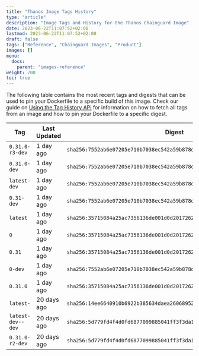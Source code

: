 ```yaml
---
title: "Thanos Image Tags History"
type: "article"
description: "Image Tags and History for the Thanos Chainguard Image"
date: 2023-06-22T11:07:52+02:00
lastmod: 2023-06-22T11:07:52+02:00
draft: false
tags: ["Reference", "Chainguard Images", "Product"]
images: []
menu:
  docs:
    parent: "images-reference"
weight: 700
toc: true
---
```


The following table contains the most recent tags and digests that can be used to pin your Dockerfile to a specific build of this image. Check our guide on [Using the Tag History API](/chainguard/chainguard-images/using-the-tag-history-api/) for information on how to fetch all tags from an image and how to pin your Dockerfile to a specific digest.

| Tag               | Last Updated | Digest                                                                    |
|-------------------|--------------|---------------------------------------------------------------------------|
| `0.31.0-r3-dev`   | 1 day ago    | `sha256:7552ab6e07205e710b7038ec542a59b878dd1b035aee23b0be471dc37cb53097` |
| `0.31.0-dev`      | 1 day ago    | `sha256:7552ab6e07205e710b7038ec542a59b878dd1b035aee23b0be471dc37cb53097` |
| `latest-dev`      | 1 day ago    | `sha256:7552ab6e07205e710b7038ec542a59b878dd1b035aee23b0be471dc37cb53097` |
| `0.31-dev`        | 1 day ago    | `sha256:7552ab6e07205e710b7038ec542a59b878dd1b035aee23b0be471dc37cb53097` |
| `latest`          | 1 day ago    | `sha256:35715084a25ac7356136de001d0d20172628015fb2df16c096c4744f53cc3310` |
| `0`               | 1 day ago    | `sha256:35715084a25ac7356136de001d0d20172628015fb2df16c096c4744f53cc3310` |
| `0.31`            | 1 day ago    | `sha256:35715084a25ac7356136de001d0d20172628015fb2df16c096c4744f53cc3310` |
| `0-dev`           | 1 day ago    | `sha256:7552ab6e07205e710b7038ec542a59b878dd1b035aee23b0be471dc37cb53097` |
| `0.31.0`          | 1 day ago    | `sha256:35715084a25ac7356136de001d0d20172628015fb2df16c096c4744f53cc3310` |
| `latest-`         | 20 days ago  | `sha256:14ee6640910b6922b385634daea26068952efd7e5acaa4b1dc17f6b5f1059bdd` |
| `latest-dev--dev` | 20 days ago  | `sha256:5d779fd4f4d0fd6877099885041ff3f3da1988067c9a2188dd6bc4ea608307bf` |
| `0.31.0-r2-dev`   | 20 days ago  | `sha256:5d779fd4f4d0fd6877099885041ff3f3da1988067c9a2188dd6bc4ea608307bf` |
